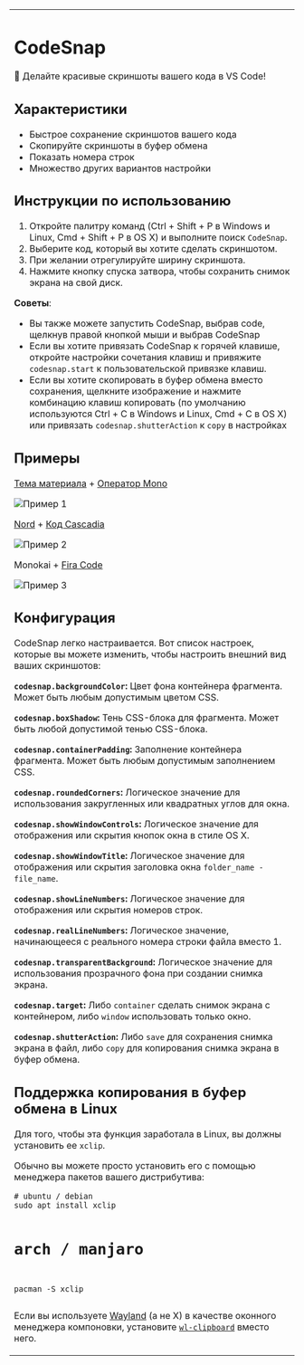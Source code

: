 <table class="ux-section-details-table" role="presentation">
  <tbody>
    <tr>
      <td class="ux-itemdetails-left">
        <div class="itemDetails">
          <div class="markdown">
            <h1 id="codesnap" role="heading" aria-level="2">CodeSnap</h1>
            <p>
              <ya-tr-span
                data-index="10-0"
                data-translated="true"
                data-source-lang="en"
                data-target-lang="ru"
                data-value="📸 Take beautiful screenshots of your code in VS Code!"
                data-translation="📸 Делайте красивые скриншоты вашего кода в VS Code!"
                data-ch="0"
                data-type="trSpan"
                data-selected="false"
                >📸 Делайте красивые скриншоты вашего кода в VS
                Code!</ya-tr-span
              >
            </p>
            <h2 id="features">
              <ya-tr-span
                data-index="11-0"
                data-translated="true"
                data-source-lang="en"
                data-target-lang="ru"
                data-value="Features"
                data-translation="Характеристики"
                data-ch="0"
                data-type="trSpan"
                >Характеристики</ya-tr-span
              >
            </h2>
            <ul>
              <li>
                <ya-tr-span
                  data-index="12-0"
                  data-translated="true"
                  data-source-lang="en"
                  data-target-lang="ru"
                  data-value="Quickly save screenshots of your code"
                  data-translation="Быстрое сохранение скриншотов вашего кода"
                  data-ch="0"
                  data-type="trSpan"
                  data-selected="false"
                  >Быстрое сохранение скриншотов вашего кода</ya-tr-span
                >
              </li>
              <li>
                <ya-tr-span
                  data-index="13-0"
                  data-translated="true"
                  data-source-lang="en"
                  data-target-lang="ru"
                  data-value="Copy screenshots to your clipboard"
                  data-translation="Скопируйте скриншоты в буфер обмена"
                  data-ch="0"
                  data-type="trSpan"
                  >Скопируйте скриншоты в буфер обмена</ya-tr-span
                >
              </li>
              <li>
                <ya-tr-span
                  data-index="14-0"
                  data-translated="true"
                  data-source-lang="en"
                  data-target-lang="ru"
                  data-value="Show line numbers"
                  data-translation="Показать номера строк"
                  data-ch="0"
                  data-type="trSpan"
                  >Показать номера строк</ya-tr-span
                >
              </li>
              <li>
                <ya-tr-span
                  data-index="15-0"
                  data-translated="true"
                  data-source-lang="en"
                  data-target-lang="ru"
                  data-value="Many other configuration options"
                  data-translation="Множество других вариантов настройки"
                  data-ch="0"
                  data-type="trSpan"
                  >Множество других вариантов настройки</ya-tr-span
                >
              </li>
            </ul>
            <h2 id="usage-instructions">
              <ya-tr-span
                data-index="16-0"
                data-translated="true"
                data-source-lang="en"
                data-target-lang="ru"
                data-value="Usage Instructions"
                data-translation="Инструкции по использованию"
                data-ch="0"
                data-type="trSpan"
                >Инструкции по использованию</ya-tr-span
              >
            </h2>
            <ol>
              <li>
                <ya-tr-span
                  data-index="17-0"
                  data-translated="true"
                  data-source-lang="en"
                  data-target-lang="ru"
                  data-value="Open the command palette (Ctrl+Shift+P on Windows and Linux, Cmd+Shift+P on OS X) and search for "
                  data-translation="Откройте палитру команд (Ctrl + Shift + P в Windows и Linux, Cmd + Shift + P в OS X) и выполните поиск "
                  data-ch="0"
                  data-type="trSpan"
                  >Откройте палитру команд (Ctrl + Shift + P в Windows и Linux,
                  Cmd + Shift + P в OS X) и выполните поиск </ya-tr-span
                ><code>CodeSnap</code
                ><ya-tr-span
                  data-index="17-0"
                  data-translated="true"
                  data-source-lang="en"
                  data-target-lang="ru"
                  data-value="."
                  data-translation="."
                  data-ch="0"
                  data-type="trSpan"
                  >.</ya-tr-span
                >
              </li>
              <li>
                <ya-tr-span
                  data-index="36-0"
                  data-translated="true"
                  data-source-lang="en"
                  data-target-lang="ru"
                  data-value="Select the code you'd like to screenshot."
                  data-translation="Выберите код, который вы хотите сделать скриншотом."
                  data-ch="0"
                  data-type="trSpan"
                  >Выберите код, который вы хотите сделать
                  скриншотом.</ya-tr-span
                >
              </li>
              <li>
                <ya-tr-span
                  data-index="37-0"
                  data-translated="true"
                  data-source-lang="en"
                  data-target-lang="ru"
                  data-value="Adjust the width of the screenshot if desired."
                  data-translation="При желании отрегулируйте ширину скриншота."
                  data-ch="0"
                  data-type="trSpan"
                  >При желании отрегулируйте ширину скриншота.</ya-tr-span
                >
              </li>
              <li>
                <ya-tr-span
                  data-index="38-0"
                  data-translated="true"
                  data-source-lang="en"
                  data-target-lang="ru"
                  data-value="Click the shutter button to save the screenshot to your disk."
                  data-translation="Нажмите кнопку спуска затвора, чтобы сохранить снимок экрана на свой диск."
                  data-ch="0"
                  data-type="trSpan"
                  >Нажмите кнопку спуска затвора, чтобы сохранить снимок экрана
                  на свой диск.</ya-tr-span
                >
              </li>
            </ol>
            <p>
              <strong
                ><ya-tr-span
                  data-index="39-0"
                  data-translated="true"
                  data-source-lang="en"
                  data-target-lang="ru"
                  data-value="Tips"
                  data-translation="Советы"
                  data-ch="0"
                  data-type="trSpan"
                  >Советы</ya-tr-span
                ></strong
              ><ya-tr-span
                data-index="39-0"
                data-translated="true"
                data-source-lang="en"
                data-target-lang="ru"
                data-value=":"
                data-translation=":"
                data-ch="0"
                data-type="trSpan"
                >:</ya-tr-span
              >
            </p>
            <ul>
              <li>
                <ya-tr-span
                  data-index="44-0"
                  data-translated="true"
                  data-source-lang="en"
                  data-target-lang="ru"
                  data-value="You can also start CodeSnap by selecting code, right clicking, and clicking CodeSnap"
                  data-translation="Вы также можете запустить CodeSnap, выбрав code, щелкнув правой кнопкой мыши и выбрав CodeSnap"
                  data-ch="0"
                  data-type="trSpan"
                  >Вы также можете запустить CodeSnap, выбрав code, щелкнув
                  правой кнопкой мыши и выбрав CodeSnap</ya-tr-span
                >
              </li>
              <li>
                <ya-tr-span
                  data-index="45-0"
                  data-translated="true"
                  data-source-lang="en"
                  data-target-lang="ru"
                  data-value="If you'd like to bind CodeSnap to a hotkey, open up your keyboard shortcut settings and bind "
                  data-translation="Если вы хотите привязать CodeSnap к горячей клавише, откройте настройки сочетания клавиш и привяжите "
                  data-ch="0"
                  data-type="trSpan"
                  >Если вы хотите привязать CodeSnap к горячей клавише, откройте
                  настройки сочетания клавиш и привяжите </ya-tr-span
                ><code>codesnap.start</code
                ><ya-tr-span
                  data-index="45-0"
                  data-translated="true"
                  data-source-lang="en"
                  data-target-lang="ru"
                  data-value=" to a custom keybinding."
                  data-translation=" к пользовательской привязке клавиш."
                  data-ch="0"
                  data-type="trSpan"
                >
                  к пользовательской привязке клавиш.</ya-tr-span
                >
              </li>
              <li>
                <ya-tr-span
                  data-index="46-0"
                  data-translated="true"
                  data-source-lang="en"
                  data-target-lang="ru"
                  data-value="If you'd like to copy to clipboard instead of saving, click the image and press the copy keyboard shortcut (defaults are Ctrl+C on Windows and Linux, Cmd+C on OS X), or bind "
                  data-translation="Если вы хотите скопировать в буфер обмена вместо сохранения, щелкните изображение и нажмите комбинацию клавиш копировать (по умолчанию используются Ctrl + C в Windows и Linux, Cmd + C в OS X) или привязать "
                  data-ch="0"
                  data-type="trSpan"
                  >Если вы хотите скопировать в буфер обмена вместо сохранения,
                  щелкните изображение и нажмите комбинацию клавиш копировать
                  (по умолчанию используются Ctrl + C в Windows и Linux, Cmd + C
                  в OS X) или привязать </ya-tr-span
                ><code>codesnap.shutterAction</code
                ><ya-tr-span
                  data-index="46-0"
                  data-translated="true"
                  data-source-lang="en"
                  data-target-lang="ru"
                  data-value=" to "
                  data-translation=" к "
                  data-ch="0"
                  data-type="trSpan"
                >
                  к </ya-tr-span
                ><code>copy</code
                ><ya-tr-span
                  data-index="46-0"
                  data-translated="true"
                  data-source-lang="en"
                  data-target-lang="ru"
                  data-value=" in your settings"
                  data-translation=" в настройках"
                  data-ch="0"
                  data-type="trSpan"
                >
                  в настройках</ya-tr-span
                >
              </li>
            </ul>
            <h2 id="examples">
              <ya-tr-span
                data-index="57-0"
                data-translated="true"
                data-source-lang="en"
                data-target-lang="ru"
                data-value="Examples"
                data-translation="Примеры"
                data-ch="0"
                data-type="trSpan"
                >Примеры</ya-tr-span
              >
            </h2>
            <p>
              <a
                href="https://marketplace.visualstudio.com/items?itemName=Equinusocio.vsc-material-theme"
                target="_blank"
                rel="noreferrer noopener nofollow"
                ><ya-tr-span
                  data-index="58-0"
                  data-translated="true"
                  data-source-lang="en"
                  data-target-lang="ru"
                  data-value="Material Theme"
                  data-translation="Тема материала"
                  data-ch="0"
                  data-type="trSpan"
                  >Тема материала</ya-tr-span
                ></a
              >
              +
              <a
                href="https://www.typography.com/fonts/operator/styles/operatormono"
                target="_blank"
                rel="noreferrer noopener nofollow"
                ><ya-tr-span
                  data-index="59-0"
                  data-translated="true"
                  data-source-lang="en"
                  data-target-lang="ru"
                  data-value="Operator Mono"
                  data-translation="Оператор Mono"
                  data-ch="0"
                  data-type="trSpan"
                  data-selected="false"
                  >Оператор Mono</ya-tr-span
                ></a
              >
            </p>
            <p>
              <img
                src="https://raw.githubusercontent.com/kufii/CodeSnap/master/examples/material_operator-mono.png"
                alt="Пример 1"
              />
            </p>
            <p>
              <a
                href="https://github.com/arcticicestudio/nord-visual-studio-code"
                target="_blank"
                rel="noreferrer noopener nofollow"
                ><ya-tr-span
                  data-index="60-0"
                  data-translated="true"
                  data-source-lang="en"
                  data-target-lang="ru"
                  data-value="Nord"
                  data-translation="Nord"
                  data-ch="0"
                  data-type="trSpan"
                  >Nord</ya-tr-span
                ></a
              >
              +
              <a
                href="https://github.com/microsoft/cascadia-code"
                target="_blank"
                rel="noreferrer noopener nofollow"
                ><ya-tr-span
                  data-index="61-0"
                  data-translated="true"
                  data-source-lang="en"
                  data-target-lang="ru"
                  data-value="Cascadia Code"
                  data-translation="Код Cascadia"
                  data-ch="0"
                  data-type="trSpan"
                  >Код Cascadia</ya-tr-span
                ></a
              >
            </p>
            <p>
              <img
                src="https://raw.githubusercontent.com/kufii/CodeSnap/master/examples/nord_cascadia-code.png"
                alt="Пример 2"
              />
            </p>
            <p>
              <ya-tr-span
                data-index="62-0"
                data-translated="true"
                data-source-lang="en"
                data-target-lang="ru"
                data-value="Monokai + "
                data-translation="Monokai + "
                data-ch="0"
                data-type="trSpan"
                >Monokai + </ya-tr-span
              ><a
                href="https://github.com/tonsky/FiraCode"
                target="_blank"
                rel="noreferrer noopener nofollow"
                ><ya-tr-span
                  data-index="62-0"
                  data-translated="true"
                  data-source-lang="en"
                  data-target-lang="ru"
                  data-value="Fira Code"
                  data-translation="Fira Code"
                  data-ch="0"
                  data-type="trSpan"
                  >Fira Code</ya-tr-span
                ></a
              >
            </p>
            <p>
              <img
                src="https://raw.githubusercontent.com/kufii/CodeSnap/master/examples/monokai_fira-code.png"
                alt="Пример 3"
              />
            </p>
            <h2 id="configuration">
              <ya-tr-span
                data-index="63-0"
                data-translated="true"
                data-source-lang="en"
                data-target-lang="ru"
                data-value="Configuration"
                data-translation="Конфигурация"
                data-ch="0"
                data-type="trSpan"
                >Конфигурация</ya-tr-span
              >
            </h2>
            <p>
              <ya-tr-span
                data-index="64-0"
                data-translated="true"
                data-source-lang="en"
                data-target-lang="ru"
                data-value="CodeSnap is highly configurable. "
                data-translation="CodeSnap легко настраивается. "
                data-ch="0"
                data-type="trSpan"
                >CodeSnap легко настраивается. </ya-tr-span
              ><ya-tr-span
                data-index="64-1"
                data-translated="true"
                data-source-lang="en"
                data-target-lang="ru"
                data-value="Here's a list of settings you can change to tune the way your screenshots look:"
                data-translation="Вот список настроек, которые вы можете изменить, чтобы настроить внешний вид ваших скриншотов:"
                data-ch="0"
                data-type="trSpan"
                >Вот список настроек, которые вы можете изменить, чтобы
                настроить внешний вид ваших скриншотов:</ya-tr-span
              >
            </p>
            <p>
              <strong
                ><code>codesnap.backgroundColor</code
                ><ya-tr-span
                  data-index="65-0"
                  data-translated="true"
                  data-source-lang="en"
                  data-target-lang="ru"
                  data-value=":"
                  data-translation=":"
                  data-ch="0"
                  data-type="trSpan"
                  >:</ya-tr-span
                ></strong
              ><ya-tr-span
                data-index="65-0"
                data-translated="true"
                data-source-lang="en"
                data-target-lang="ru"
                data-value=" The background color of the snippet's container. "
                data-translation=" Цвет фона контейнера фрагмента. "
                data-ch="0"
                data-type="trSpan"
              >
                Цвет фона контейнера фрагмента. </ya-tr-span
              ><ya-tr-span
                data-index="65-1"
                data-translated="true"
                data-source-lang="en"
                data-target-lang="ru"
                data-value="Can be any valid CSS color."
                data-translation="Может быть любым допустимым цветом CSS."
                data-ch="0"
                data-type="trSpan"
                >Может быть любым допустимым цветом CSS.</ya-tr-span
              >
            </p>
            <p>
              <strong
                ><code>codesnap.boxShadow</code
                ><ya-tr-span
                  data-index="66-0"
                  data-translated="true"
                  data-source-lang="en"
                  data-target-lang="ru"
                  data-value=":"
                  data-translation=":"
                  data-ch="0"
                  data-type="trSpan"
                  >:</ya-tr-span
                ></strong
              ><ya-tr-span
                data-index="66-0"
                data-translated="true"
                data-source-lang="en"
                data-target-lang="ru"
                data-value=" The CSS box-shadow for the snippet. "
                data-translation=" Тень CSS-блока для фрагмента. "
                data-ch="0"
                data-type="trSpan"
              >
                Тень CSS-блока для фрагмента. </ya-tr-span
              ><ya-tr-span
                data-index="66-1"
                data-translated="true"
                data-source-lang="en"
                data-target-lang="ru"
                data-value="Can be any valid CSS box shadow."
                data-translation="Может быть любой допустимой тенью CSS-блока."
                data-ch="0"
                data-type="trSpan"
                >Может быть любой допустимой тенью CSS-блока.</ya-tr-span
              >
            </p>
            <p>
              <strong
                ><code>codesnap.containerPadding</code
                ><ya-tr-span
                  data-index="67-0"
                  data-translated="true"
                  data-source-lang="en"
                  data-target-lang="ru"
                  data-value=":"
                  data-translation=":"
                  data-ch="0"
                  data-type="trSpan"
                  >:</ya-tr-span
                ></strong
              ><ya-tr-span
                data-index="67-0"
                data-translated="true"
                data-source-lang="en"
                data-target-lang="ru"
                data-value=" The padding for the snippet's container. "
                data-translation=" Заполнение контейнера фрагмента. "
                data-ch="0"
                data-type="trSpan"
              >
                Заполнение контейнера фрагмента. </ya-tr-span
              ><ya-tr-span
                data-index="67-1"
                data-translated="true"
                data-source-lang="en"
                data-target-lang="ru"
                data-value="Can be any valid CSS padding."
                data-translation="Может быть любым допустимым заполнением CSS."
                data-ch="0"
                data-type="trSpan"
                >Может быть любым допустимым заполнением CSS.</ya-tr-span
              >
            </p>
            <p>
              <strong
                ><code>codesnap.roundedCorners</code
                ><ya-tr-span
                  data-index="68-0"
                  data-translated="true"
                  data-source-lang="en"
                  data-target-lang="ru"
                  data-value=":"
                  data-translation=":"
                  data-ch="0"
                  data-type="trSpan"
                  >:</ya-tr-span
                ></strong
              ><ya-tr-span
                data-index="68-0"
                data-translated="true"
                data-source-lang="en"
                data-target-lang="ru"
                data-value=" Boolean value to use rounded corners or square corners for the window."
                data-translation=" Логическое значение для использования закругленных или квадратных углов для окна."
                data-ch="0"
                data-type="trSpan"
              >
                Логическое значение для использования закругленных или
                квадратных углов для окна.</ya-tr-span
              >
            </p>
            <p>
              <strong
                ><code>codesnap.showWindowControls</code
                ><ya-tr-span
                  data-index="69-0"
                  data-translated="true"
                  data-source-lang="en"
                  data-target-lang="ru"
                  data-value=":"
                  data-translation=":"
                  data-ch="0"
                  data-type="trSpan"
                  >:</ya-tr-span
                ></strong
              ><ya-tr-span
                data-index="69-0"
                data-translated="true"
                data-source-lang="en"
                data-target-lang="ru"
                data-value=" Boolean value to show or hide OS X style window buttons."
                data-translation=" Логическое значение для отображения или скрытия кнопок окна в стиле OS X."
                data-ch="0"
                data-type="trSpan"
              >
                Логическое значение для отображения или скрытия кнопок окна в
                стиле OS X.</ya-tr-span
              >
            </p>
            <p>
              <strong
                ><code>codesnap.showWindowTitle</code
                ><ya-tr-span
                  data-index="70-0"
                  data-translated="true"
                  data-source-lang="en"
                  data-target-lang="ru"
                  data-value=":"
                  data-translation=":"
                  data-ch="0"
                  data-type="trSpan"
                  >:</ya-tr-span
                ></strong
              ><ya-tr-span
                data-index="70-0"
                data-translated="true"
                data-source-lang="en"
                data-target-lang="ru"
                data-value=" Boolean value to show or hide window title "
                data-translation=" Логическое значение для отображения или скрытия заголовка окна "
                data-ch="0"
                data-type="trSpan"
              >
                Логическое значение для отображения или скрытия заголовка окна </ya-tr-span
              ><code>folder_name - file_name</code
              ><ya-tr-span
                data-index="70-0"
                data-translated="true"
                data-source-lang="en"
                data-target-lang="ru"
                data-value="."
                data-translation="."
                data-ch="0"
                data-type="trSpan"
                >.</ya-tr-span
              >
            </p>
            <p>
              <strong
                ><code>codesnap.showLineNumbers</code
                ><ya-tr-span
                  data-index="71-0"
                  data-translated="true"
                  data-source-lang="en"
                  data-target-lang="ru"
                  data-value=":"
                  data-translation=":"
                  data-ch="0"
                  data-type="trSpan"
                  >:</ya-tr-span
                ></strong
              ><ya-tr-span
                data-index="71-0"
                data-translated="true"
                data-source-lang="en"
                data-target-lang="ru"
                data-value=" Boolean value to show or hide line numbers."
                data-translation=" Логическое значение для отображения или скрытия номеров строк."
                data-ch="0"
                data-type="trSpan"
              >
                Логическое значение для отображения или скрытия номеров
                строк.</ya-tr-span
              >
            </p>
            <p>
              <strong
                ><code>codesnap.realLineNumbers</code
                ><ya-tr-span
                  data-index="72-0"
                  data-translated="true"
                  data-source-lang="en"
                  data-target-lang="ru"
                  data-value=":"
                  data-translation=":"
                  data-ch="0"
                  data-type="trSpan"
                  >:</ya-tr-span
                ></strong
              ><ya-tr-span
                data-index="72-0"
                data-translated="true"
                data-source-lang="en"
                data-target-lang="ru"
                data-value=" Boolean value to start from the real line number of the file instead of 1."
                data-translation=" Логическое значение, начинающееся с реального номера строки файла вместо 1."
                data-ch="0"
                data-type="trSpan"
              >
                Логическое значение, начинающееся с реального номера строки
                файла вместо 1.</ya-tr-span
              >
            </p>
            <p>
              <strong
                ><code>codesnap.transparentBackground</code
                ><ya-tr-span
                  data-index="73-0"
                  data-translated="true"
                  data-source-lang="en"
                  data-target-lang="ru"
                  data-value=":"
                  data-translation=":"
                  data-ch="0"
                  data-type="trSpan"
                  >:</ya-tr-span
                ></strong
              ><ya-tr-span
                data-index="73-0"
                data-translated="true"
                data-source-lang="en"
                data-target-lang="ru"
                data-value=" Boolean value to use a transparent background when taking the screenshot."
                data-translation=" Логическое значение для использования прозрачного фона при создании снимка экрана."
                data-ch="0"
                data-type="trSpan"
              >
                Логическое значение для использования прозрачного фона при
                создании снимка экрана.</ya-tr-span
              >
            </p>
            <p>
              <strong
                ><code>codesnap.target</code
                ><ya-tr-span
                  data-index="74-0"
                  data-translated="true"
                  data-source-lang="en"
                  data-target-lang="ru"
                  data-value=":"
                  data-translation=":"
                  data-ch="0"
                  data-type="trSpan"
                  >:</ya-tr-span
                ></strong
              ><ya-tr-span
                data-index="74-0"
                data-translated="true"
                data-source-lang="en"
                data-target-lang="ru"
                data-value=" Either "
                data-translation=" Либо "
                data-ch="0"
                data-type="trSpan"
              >
                Либо </ya-tr-span
              ><code>container</code
              ><ya-tr-span
                data-index="74-0"
                data-translated="true"
                data-source-lang="en"
                data-target-lang="ru"
                data-value=" to take the screenshot with the container, or "
                data-translation=" сделать снимок экрана с контейнером, либо "
                data-ch="0"
                data-type="trSpan"
              >
                сделать снимок экрана с контейнером, либо </ya-tr-span
              ><code>window</code
              ><ya-tr-span
                data-index="74-0"
                data-translated="true"
                data-source-lang="en"
                data-target-lang="ru"
                data-value=" to only take the window."
                data-translation=" использовать только окно."
                data-ch="0"
                data-type="trSpan"
              >
                использовать только окно.</ya-tr-span
              >
            </p>
            <p>
              <strong
                ><code>codesnap.shutterAction</code
                ><ya-tr-span
                  data-index="75-0"
                  data-translated="true"
                  data-source-lang="en"
                  data-target-lang="ru"
                  data-value=":"
                  data-translation=":"
                  data-ch="0"
                  data-type="trSpan"
                  >:</ya-tr-span
                ></strong
              ><ya-tr-span
                data-index="75-0"
                data-translated="true"
                data-source-lang="en"
                data-target-lang="ru"
                data-value=" Either "
                data-translation=" Либо "
                data-ch="0"
                data-type="trSpan"
              >
                Либо </ya-tr-span
              ><code>save</code
              ><ya-tr-span
                data-index="75-0"
                data-translated="true"
                data-source-lang="en"
                data-target-lang="ru"
                data-value=" to save the screenshot into a file, or "
                data-translation=" для сохранения снимка экрана в файл, либо "
                data-ch="0"
                data-type="trSpan"
              >
                для сохранения снимка экрана в файл, либо </ya-tr-span
              ><code>copy</code
              ><ya-tr-span
                data-index="75-0"
                data-translated="true"
                data-source-lang="en"
                data-target-lang="ru"
                data-value=" to copy the screenshot into the clipboard."
                data-translation=" для копирования снимка экрана в буфер обмена."
                data-ch="0"
                data-type="trSpan"
              >
                для копирования снимка экрана в буфер обмена.</ya-tr-span
              >
            </p>
            <h2 id="copy-to-clipboard-support-in-linux">
              <ya-tr-span
                data-index="76-0"
                data-translated="true"
                data-source-lang="en"
                data-target-lang="ru"
                data-value="Copy to Clipboard support in Linux"
                data-translation="Поддержка копирования в буфер обмена в Linux"
                data-ch="0"
                data-type="trSpan"
                >Поддержка копирования в буфер обмена в Linux</ya-tr-span
              >
            </h2>
            <p>
              <ya-tr-span
                data-index="77-0"
                data-translated="true"
                data-source-lang="en"
                data-target-lang="ru"
                data-value="In order for this feature to work in Linux you must install "
                data-translation="Для того, чтобы эта функция заработала в Linux, вы должны установить ее "
                data-ch="0"
                data-type="trSpan"
                >Для того, чтобы эта функция заработала в Linux, вы должны
                установить ее </ya-tr-span
              ><code>xclip</code
              ><ya-tr-span
                data-index="77-0"
                data-translated="true"
                data-source-lang="en"
                data-target-lang="ru"
                data-value="."
                data-translation="."
                data-ch="0"
                data-type="trSpan"
                >.</ya-tr-span
              >
            </p>
            <p>
              <ya-tr-span
                data-index="78-0"
                data-translated="true"
                data-source-lang="en"
                data-target-lang="ru"
                data-value="Usually you can simply install it using your distribution's package manager:"
                data-translation="Обычно вы можете просто установить его с помощью менеджера пакетов вашего дистрибутива:"
                data-ch="0"
                data-type="trSpan"
                >Обычно вы можете просто установить его с помощью менеджера
                пакетов вашего дистрибутива:</ya-tr-span
              >
            </p>
            <pre><code class="language-sh"># ubuntu / debian
sudo apt install xclip

# arch / manjaro
pacman -S xclip
</code></pre>
            <p>
              <ya-tr-span
                data-index="79-0"
                data-translated="true"
                data-source-lang="en"
                data-target-lang="ru"
                data-value="If you're using "
                data-translation="Если вы используете "
                data-ch="0"
                data-type="trSpan"
                >Если вы используете </ya-tr-span
              ><a
                href="https://wayland.freedesktop.org/"
                target="_blank"
                rel="noreferrer noopener nofollow"
                ><ya-tr-span
                  data-index="79-0"
                  data-translated="true"
                  data-source-lang="en"
                  data-target-lang="ru"
                  data-value="Wayland"
                  data-translation="Wayland"
                  data-ch="0"
                  data-type="trSpan"
                  >Wayland</ya-tr-span
                ></a
              ><ya-tr-span
                data-index="79-0"
                data-translated="true"
                data-source-lang="en"
                data-target-lang="ru"
                data-value=" (rather than X) as your compositing window manager install "
                data-translation=" (а не X) в качестве оконного менеджера компоновки, установите "
                data-ch="0"
                data-type="trSpan"
              >
                (а не X) в качестве оконного менеджера компоновки, установите </ya-tr-span
              ><a
                href="https://github.com/bugaevc/wl-clipboard"
                target="_blank"
                rel="noreferrer noopener nofollow"
                ><code>wl-clipboard</code></a
              ><ya-tr-span
                data-index="79-0"
                data-translated="true"
                data-source-lang="en"
                data-target-lang="ru"
                data-value=" instead."
                data-translation=" вместо него."
                data-ch="0"
                data-type="trSpan"
              >
                вместо него.</ya-tr-span
              >
            </p>
          </div>
        </div>
      </td>
    </tr>
  </tbody>
</table>
